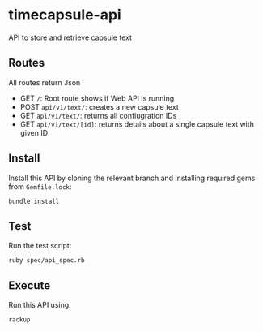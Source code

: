 # timecapsule-api
API to store and retrieve capsule text

## Routes
All routes return Json
* GET `/`: Root route shows if Web API is running
* POST `api/v1/text/`: creates a new capsule text
* GET `api/v1/text/`: returns all confiugration IDs
* GET `api/v1/text/[id]`: returns details about a single capsule text with given ID

## Install
Install this API by cloning the relevant branch and installing required gems from `Gemfile.lock`:
```
bundle install
```
## Test
Run the test script:
```
ruby spec/api_spec.rb
```

## Execute
Run this API using:
```
rackup
```
